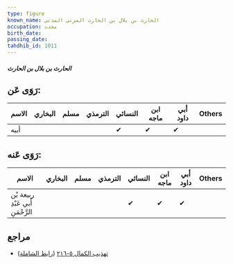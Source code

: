 ```yaml
---
type: figure
known_name: الحارث بن بلال بن الحارث المزني المدني
occupation: محدث
birth_date:
passing_date:
tahdhib_id: 1011
---
```

##### الحارث بن بلال بن الحارث

## رَوَى عَن:
| الاسم | البخاري | مسلم | الترمذي | النسائي | ابن ماجه | أبي داود | Others |
| ----- | ------- | ---- | ------- | ------- | -------- | -------- | ------ |
| أبيه  |         |      |         | ✔       | ✔        | ✔        |        |
## رَوَى عَنه:
| الاسم                             | البخاري | مسلم | الترمذي | النسائي | ابن ماجه | أبي داود | Others |
| --------------------------------- | ------- | ---- | ------- | ------- | -------- | -------- | ------ |
| ربيعة بْن أَبي عَبْدِ الرَّحْمَنِ |         |      |         | ✔       | ✔        | ✔        |        |
## مراجع
- [تهذيب الكمال ٥-٢١٦](obsidian://open?vault=Tahdhib-al-Kamal&file=Figures/١٠١١-الحارث%20بن%20بلال%20بن%20الحارث) ([رابط الشاملة](https://shamela.ws/book/3722/2294))